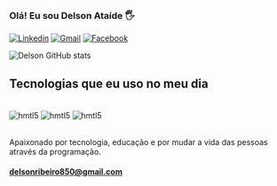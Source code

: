 ### Olá! Eu sou Delson Ataíde 🖐️

[![Linkedin](https://img.shields.io/badge/LinkedIn-0077B5?style=for-the-badge&logo=linkedin&logoColor=white)](https://www.linkedin.com/in/delson-ribeiro/)
[![Gmail](https://img.shields.io/badge/Gmail-D14836?style=for-the-badge&logo=gmail&logoColor=white)](mailto:delsonribeiro850@gmail.com)
[![Facebook](https://img.shields.io/badge/Facebook-1877F2?style=for-the-badge&logo=facebook&logoColor=white)](https://Facebook.com/delsinho.ataide)




![Delson GitHub stats](https://github-readme-stats.vercel.app/api?username=Delson-Ribeiro&show_icons=true&theme=radical)

## Tecnologias que eu uso no meu dia

<div style="display: inline block"><br/>
<img align="center"  alt="hmtl5" src="https://img.shields.io/badge/HTML5-E34F26?style=for-the-badge&logo=html5&logoColor=white" />
<img align="center"  alt="hmtl5" src="https://img.shields.io/badge/CSS3-1572B6?style=for-the-badge&logo=css3&logoColor=white" />
<img align="center"  alt="hmtl5" src="https://img.shields.io/badge/JavaScript-323330?style=for-the-badge&logo=javascript&logoColor=F7DF1E" />
<div><br>


Apaixonado por tecnologia, educação e por mudar a vida das pessoas através da programação.

#### delsonribeiro850@gmail.com

